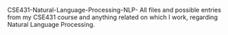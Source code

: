 CSE431-Natural-Language-Processing-NLP-
All files and possible entries from my CSE431 course and anything related on which I work, regarding Natural Language Processing.
